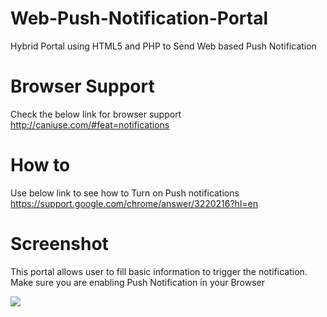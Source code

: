 # Web-Push-Notification-Portal
Hybrid Portal using HTML5 and PHP to Send Web based Push Notification

# Browser Support

Check the below link for browser support http://caniuse.com/#feat=notifications

# How to

Use below link to see how to Turn on Push notifications
https://support.google.com/chrome/answer/3220216?hl=en


# Screenshot

This portal allows user to fill basic information to trigger the notification. Make sure you are enabling Push Notification in your Browser

<img src="https://github.com/vipinmpd08/Web-Push-Notification-Portal/blob/master/Demo.png?raw=true" />
